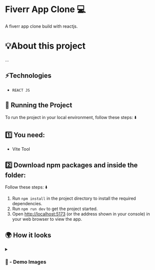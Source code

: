 # Fiverr App Clone 💻 
A fiverr app clone build with reactjs.

# 💡About this project 

...

## ⚡Technologies

* `REACT JS`

## 🚦 Running the Project

To run the project in your local environment, follow these steps: ⬇️

## 1️⃣ You need: 

- Vite Tool

## 2️⃣ Download npm packages and inside the folder:

Follow these steps: ⬇️

1. Run `npm install` in the project directory to install the required dependencies.
2. Run `npm run dev` to get the project started.
3. Open [http://localhost:5173](http://localhost:5173) (or the address shown in your console) in your web browser to view the app.

## 🌍 How it looks

<details>
<summary><h3> 📸 - Demo Images </h3></summary>


<img src='https://github.com/user-attachments/assets/6c3cdc7d-a3bc-4d89-be8a-3fbf2e4ea069' width="100%"/>

#

<img src='https://github.com/user-attachments/assets/c2aa6bb4-5273-4bb8-8161-407522320703' width="100%"/>

#

<img src='https://github.com/user-attachments/assets/b0a51dbf-afcb-4189-a6ba-c7bba0b852f7' width="100%"/>

#

<img src='https://github.com/user-attachments/assets/05212c83-72ef-4787-91e7-00c82c5d7b9f' width="100%"/>

#

<img src='https://github.com/user-attachments/assets/cf704cb0-bf65-446b-83c6-107af7173c4f' width="100%"/>

#

<img src='https://github.com/user-attachments/assets/9856732a-adbc-47e8-9cf8-b008e20606bd' width="100%"/>
 
#

<img src='https://github.com/user-attachments/assets/a9f53f5c-7fb2-4087-a686-b6a4a948879f' width="100%"/>

#

<img src='https://github.com/user-attachments/assets/c517cd50-a8d5-490e-a872-ee9060271de7' width="100%"/>

#

<img src='https://github.com/user-attachments/assets/e09bef4d-57ef-4c91-87f1-91c6d31ac115' width="100%"/>

</details>
